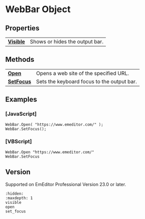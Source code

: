 # WebBar Object

## Properties

|     |     |
| --- | --- |
| **[Visible](visible)** | Shows or hides the output bar. |

## Methods

|     |     |
| --- | --- |
| **[Open](open)** | Opens a web site of the specified URL. |
| **[SetFocus](set_focus)** | Sets the keyboard focus to the output bar. |

## Examples

### \[JavaScript\]

```
WebBar.Open( "https://www.emeditor.com/" );
WebBar.SetFocus();
```

### \[VBScript\]

```
WebBar.Open "https://www.emeditor.com/"
WebBar.SetFocus
```

## Version

Supported on EmEditor Professional Version 23.0 or later.


```{toctree}
:hidden:
:maxdepth: 1
visible
open
set_focus
```
